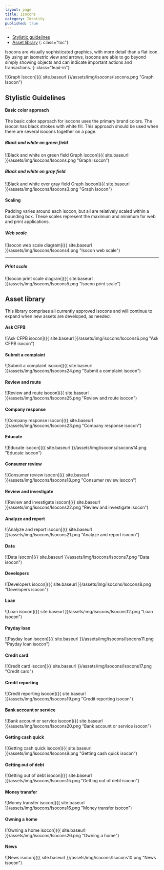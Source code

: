 ```yaml
---
layout: page
title: Isocons
category: Identity
published: true
---
```


- [Stylistic guidelines](#stylistic-guidelines)
- [Asset library](#asset-library)
{: class="toc"}

<div class="content-67 content-first">

Isocons are visually sophisticated graphics, with more detail than a flat icon. By using an isometric view and arrows, isocons are able to go beyond simply showing objects and can indicate important actions and transactions.
{: class="lead-in"}

</div>

<div class="content-33 content-last">

![Graph Isocon]({{ site.baseurl }}/assets/img/isocons/Isocons.png "Graph Isocon")

</div>

## Stylistic Guidelines

<div class="content-33 content-first">

#### Basic color approach

The basic color approach for isocons uses the primary brand colors. The isocon has black strokes with white fill. This approach should be used when there are several isocons together on a page.

</div>

<div class="content-67 content-last">

<div class="content-50 content-first">

##### Black and white on green field

![Black and white on green field Graph Isocon]({{ site.baseurl }}/assets/img/isocons/Isocons.png "Graph Isocon")

</div>

<div class="content-50 content-last">

##### Black and white on gray field

![Black and white over gray field Graph Isocon]({{ site.baseurl }}/assets/img/isocons/Isocons3.png "Graph Isocon")

</div>

</div>

<div class="content-33 content-first">

#### Scaling
Padding varies around each isocon,
but all are relatively scaled within a
bounding box. These scales represent
the maximum and minimum for web and
print applications.

</div>

<div class="content-67 content-last">

##### Web scale

![Isocon web scale diagram]({{ site.baseurl }}/assets/img/isocons/Isocons4.png "Isocon web scale")

---

##### Print scale

![Isocon print scale diagram]({{ site.baseurl }}/assets/img/isocons/Isocons5.png "Isocon print scale")

</div>

## Asset library

<div id="isocon-assets">

<div class="content-67 content-first">

This library comprises all currently approved isocons and will continue to expand when new assets are developed, as needed.

</div>

<div class="content-33 content-last">

</div>

<div class="content-row-rule">

<div class="content-25 content-first">

#### Ask CFPB

![Ask CFPB isocon]({{ site.baseurl }}/assets/img/isocons/Isocons6.png "Ask CFPB isocon")
</div>
<div class="content-25">

#### Submit a complaint

![Submit a complaint isocon]({{ site.baseurl }}/assets/img/isocons/Isocons24.png "Submit a complaint isocon")
</div>
<div class="content-25">

#### Review and route

![Review and route isocon]({{ site.baseurl }}/assets/img/isocons/Isocons25.png "Review and route isocon")
</div>
<div class="content-25 content-last">

#### Company response

![Company response isocon]({{ site.baseurl }}/assets/img/isocons/Isocons23.png "Company response isocon")
</div>

</div><!-- .content-row-rule -->
<div class="content-row-rule">

<div class="content-25 content-first">

#### Educate

![Educate isocon]({{ site.baseurl }}/assets/img/isocons/Isocons14.png "Educate isocon")
</div>
<div class="content-25">

#### Consumer review

![Consumer review isocon]({{ site.baseurl }}/assets/img/isocons/Isocons18.png "Consumer review isocon")
</div>
<div class="content-25">

#### Review and investigate

![Review and investigate isocon]({{ site.baseurl }}/assets/img/isocons/Isocons22.png "Review and investigate isocon")
</div>
<div class="content-25 content-last">

#### Analyze and report

![Analyze and report isocon]({{ site.baseurl }}/assets/img/isocons/Isocons21.png "Analyze and report isocon")
</div>

</div><!-- .content-row-rule -->
<div class="content-row-rule">

<div class="content-25 content-first">

#### Data

![Data isocon]({{ site.baseurl }}/assets/img/isocons/Isocons7.png "Data isocon")
</div>
<div class="content-25">

#### Developers

![Developers isocon]({{ site.baseurl }}/assets/img/isocons/Isocons8.png "Developers isocon")
</div>
<div class="content-25">

#### Loan

![Loan isocon]({{ site.baseurl }}/assets/img/isocons/Isocons12.png "Loan isocon")
</div>
<div class="content-25 content-last">

#### Payday loan

![Payday loan isocon]({{ site.baseurl }}/assets/img/isocons/Isocons11.png "Payday loan isocon")
</div>

</div><!-- .content-row-rule -->
<div class="content-row-rule">

<div class="content-25 content-first">

#### Credit card

![Credit card isocon]({{ site.baseurl }}/assets/img/isocons/Isocons17.png "Credit card")
</div>
<div class="content-25">

#### Credit reporting

![Credit reporting isocon]({{ site.baseurl }}/assets/img/isocons/Isocons19.png "Credit reporting isocon")
</div>
<div class="content-25">

#### Bank account or service

![Bank account or service isocon]({{ site.baseurl }}/assets/img/isocons/Isocons20.png "Bank account or service isocon")
</div>
<div class="content-25 content-last">

#### Getting cash quick

![Getting cash quick isocon]({{ site.baseurl }}/assets/img/isocons/Isocons9.png "Getting cash quick isocon")
</div>

</div><!-- .content-row-rule -->

<div class="content-25 content-first">

#### Getting out of debt

![Getting out of debt isocon]({{ site.baseurl }}/assets/img/isocons/Isocons15.png "Getting out of debt isocon")
</div>
<div class="content-25">

#### Money transfer

![Money transfer isocon]({{ site.baseurl }}/assets/img/isocons/Isocons16.png "Money transfer isocon")
</div>
<div class="content-25">

#### Owning a home

![Owning a home isocon]({{ site.baseurl }}/assets/img/isocons/Isocons26.png "Owning a home")
</div>
<div class="content-25 content-last">

#### News

![News isocon]({{ site.baseurl }}/assets/img/isocons/Isocons10.png "News isocon")
</div>

</div> <!-- #isocon-assets -->